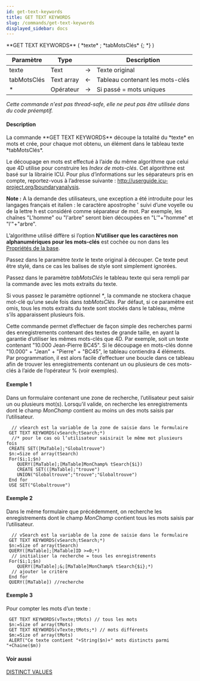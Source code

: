 ```yaml
---
id: get-text-keywords
title: GET TEXT KEYWORDS
slug: /commands/get-text-keywords
displayed_sidebar: docs
---
```


<!--REF #_command_.GET TEXT KEYWORDS.Syntax-->**GET TEXT KEYWORDS** ( *texte* ; *tabMotsClés* {; *} )<!-- END REF-->
<!--REF #_command_.GET TEXT KEYWORDS.Params-->
| Paramètre | Type |  | Description |
| --- | --- | --- | --- |
| texte | Text | &#8594;  | Texte original |
| tabMotsClés | Text array | &#8592; | Tableau contenant les mots-clés |
| * | Opérateur | &#8594;  | Si passé = mots uniques |

<!-- END REF-->

*Cette commande n'est pas thread-safe, elle ne peut pas être utilisée dans du code préemptif.*


#### Description 

<!--REF #_command_.GET TEXT KEYWORDS.Summary-->La commande **GET TEXT KEYWORDS** découpe la totalité du *texte* en mots et crée, pour chaque mot obtenu, un élément dans le tableau texte *tabMotsClés*.<!-- END REF--> 

Le découpage en mots est effectué à l’aide du même algorithme que celui que 4D utilise pour construire les *Index de mots-clés*. Cet algorithme est basé sur la librairie ICU. Pour plus d’informations sur les séparateurs pris en compte, reportez-vous à l’adresse suivante : <http://userguide.icu-project.org/boundaryanalysis>. 

**Note :** A la demande des utilisateurs, une exception a été introduite pour les langages français et italien : le caractère apostrophe ' suivi d’une voyelle ou de la lettre h est considéré comme séparateur de mot. Par exemple, les chaînes "L'homme" ou "l'arbre" seront bien découpées en "L’"+"homme" et "l'"+"arbre".

L’algorithme utilisé diffère si l’option **N’utiliser que les caractères non alphanumériques pour les mots-clés** est cochée ou non dans les [Propriétés de la base](https://developer.4d.com/docs/fr/settings/database/#comparaison-de-texte).

Passez dans le paramètre *texte* le texte original à découper. Ce texte peut être stylé, dans ce cas les balises de style sont simplement ignorées. 

Passez dans le paramètre *tabMotsClés* le tableau texte qui sera rempli par la commande avec les mots extraits du texte. 

Si vous passez le paramètre optionnel *\**, la commande ne stockera chaque mot-clé qu’une seule fois dans *tabMotsClés*. Par défaut, si ce paramètre est omis, tous les mots extraits du texte sont stockés dans le tableau, même s’ils apparaissent plusieurs fois.

Cette commande permet d’effectuer de façon simple des recherches parmi des enregistrements contenant des textes de grande taille, en ayant la garantie d’utiliser les mêmes mots-clés que 4D. Par exemple, soit un texte contenant "10.000 Jean-Pierre BC45". Si le découpage en mots-clés donne "10.000" + "Jean" + "Pierre" + "BC45", le tableau contiendra 4 éléments. Par programmation, il est alors facile d’effectuer une boucle dans ce tableau afin de trouver les enregistrements contenant un ou plusieurs de ces mots-clés à l’aide de l’opérateur % (voir exemples).

#### Exemple 1 

Dans un formulaire contenant une zone de recherche, l’utilisateur peut saisir un ou plusieurs mot(s). Lorsqu’il valide, on recherche les enregistrements dont le champ *MonChamp* contient au moins un des mots saisis par l’utilisateur. 

```4d
  // vSearch est la variable de la zone de saisie dans le formulaire
 GET TEXT KEYWORDS(vSearch;tSearch;*)
  //* pour le cas où l’utilisateur saisirait le même mot plusieurs fois
 CREATE SET([MaTable];"Globaltrouve")
 $n:=Size of array(tSearch)
 For($i;1;$n)
    QUERY([MaTable];[MaTable]MonChamp% tSearch{$i})
    CREATE SET(([MaTable];"trouve")
    UNION("Globaltrouve";"trouve";"Globaltrouve")
 End for
 USE SET("Globaltrouve")
```

#### Exemple 2 

Dans le même formulaire que précédemment, on recherche les enregistrements dont le champ *MonChamp* contient tous les mots saisis par l’utilisateur. 

```4d
  // vSearch est la variable de la zone de saisie dans le formulaire
 GET TEXT KEYWORDS(vSearch;tSearch;*)
 $n:=Size of array(tSearch)
 QUERY([MaTable];[MaTable]ID >=0;*)
  // initialiser la recherche = tous les enregistrements
 For($i;1;$n)
    QUERY([MaTable];&;[MaTable]MonChamp% tSearch{$i};*)
  // ajouter le critère
 End for
 QUERY([MaTable]) //recherche
```

#### Exemple 3 

Pour compter les mots d’un texte :

```4d
 GET TEXT KEYWORDS(vTexte;tMots) // tous les mots
 $n:=Size of array(tMots)
 GET TEXT KEYWORDS(vTexte;tMots;*) // mots différents
 $m:=Size of array(tMots)
 ALERT("Ce texte contient "+String($n)+" mots distincts parmi "+Chaine($m))
```

#### Voir aussi 

[DISTINCT VALUES](distinct-values.md)  